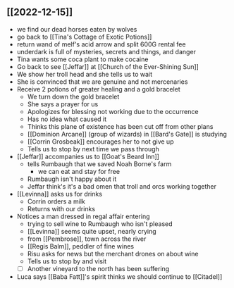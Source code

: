 ## [[2022-12-15]]
- we find our dead horses eaten by wolves
- go back to [[Tina's Cottage of Exotic Potions]]
- return wand of melf's acid arrow and split 600G rental fee
- underdark is full of mysteries, secrets and things, and danger
- Tina wants some coca plant to make cocaine
- Go back to see [[Jeffar]] at [[Church of the Ever-Shining Sun]]
- We show her troll head and she tells us to wait
- She is convinced that we are genuine and not mercenaries
- Receive 2 potions of greater healing and a gold bracelet
	- We turn down the gold bracelet
	- She says a prayer for us
	- Apologizes for blessing not working due to the occurrence
	- Has no idea what caused it
	- Thinks this plane of existence has been cut off from other plans
	- [[Dominion Arcane]] (group of wizards) in [[Bard's Gate]] is studying
	- [[Corrin Grosbeak]] encourages her to not give up
	- Tells us to stop by next time we pass through
- [[Jeffar]] accompanies us to [[Goat's Beard Inn]]
	- tells Rumbaugh that we saved Noah Borne's farm
		- we can eat and stay for free
	- Rumbaugh isn't happy about it
	- Jeffar think's it's a bad omen that troll and orcs working together
- [[Levinna]] asks us for drinks
	- Corrin orders a milk
	- Returns with our drinks
- Notices a man dressed in regal affair entering
	- trying to sell wine to Rumbaugh who isn't pleased
	- [[Levinna]] seems quite upset, nearly crying
	- from [[Pembrose]], town across the river
	- [[Regis Balm]], peddler of fine wines
	- Risu asks for news but the merchant drones on about wine
	- Tells us to stop by and visit
	- [ ] Another vineyard to the north has been suffering
- Luca says [[Baba Fatt]]'s spirit thinks we should continue to [[Citadel]]
